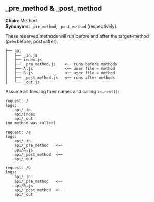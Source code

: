 _pre_method & _post_method
--------------------------
**Chain**: Method.  
**Synonyms**: `_pre_method`, `_post_method` (respectively).

These reserved methods will run before and after the target-method (pre=before, post=after).
```
├── api
│   ├── _in.js
│   ├── index.js
│   ├── _pre_method.js    <── runs before methods
│   ├── A.js              <── user file = method
│   ├── B.js              <── user file = method
│   ├── _post_method.js   <── runs after methods
│   └── _out.js
```

Assume all files log their names and calling `io.next()`:
```
request: /
logs:
	api/_in
	api/index
	api/_out
(no method was called)

request: /a
logs:
	api/_in
	api/_pre_method   <──
	api/A.js
	api/_post_method  <──
	api/_out

request: /b
logs:
	api/_in
	api/_pre_method   <──
	api/B.js
	api/_post_method  <──
	api/_out
```
